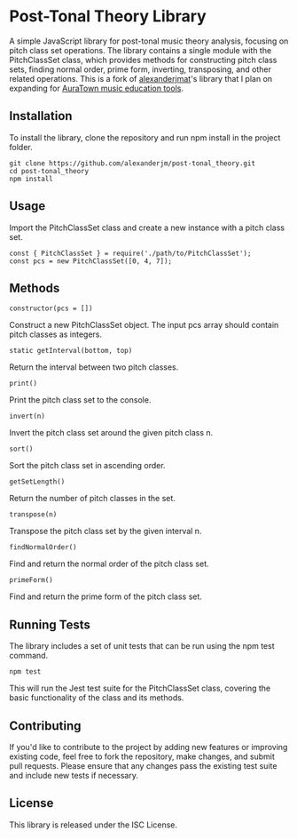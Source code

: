 
# Post-Tonal Theory Library
A simple JavaScript library for post-tonal music theory analysis, focusing on pitch class set operations. The library contains a single module with the PitchClassSet class, which provides methods for constructing pitch class sets, finding normal order, prime form, inverting, transposing, and other related operations. This is a fork of [alexanderjmat](https://github.com/alexanderjmat/post-tonal_theory)'s library that I plan on expanding for [AuraTown music education tools](https://aura.town/).

## Installation
To install the library, clone the repository and run npm install in the project folder.
```
git clone https://github.com/alexanderjm/post-tonal_theory.git
cd post-tonal_theory
npm install
```

## Usage
Import the PitchClassSet class and create a new instance with a pitch class set.

```
const { PitchClassSet } = require('./path/to/PitchClassSet');
const pcs = new PitchClassSet([0, 4, 7]);
```

## Methods
```
constructor(pcs = [])
```
Construct a new PitchClassSet object. The input pcs array should contain pitch classes as integers.

```
static getInterval(bottom, top)
```
Return the interval between two pitch classes.

```
print()
```
Print the pitch class set to the console.

```
invert(n)
```
Invert the pitch class set around the given pitch class n.

```
sort()
```
Sort the pitch class set in ascending order.

```
getSetLength()
```
Return the number of pitch classes in the set.

```
transpose(n)
```
Transpose the pitch class set by the given interval n.

```
findNormalOrder()
```
Find and return the normal order of the pitch class set.

```
primeForm()
```
Find and return the prime form of the pitch class set.

## Running Tests
The library includes a set of unit tests that can be run using the npm test command.

```
npm test
```
This will run the Jest test suite for the PitchClassSet class, covering the basic functionality of the class and its methods.

## Contributing
If you'd like to contribute to the project by adding new features or improving existing code, feel free to fork the repository, make changes, and submit pull requests. Please ensure that any changes pass the existing test suite and include new tests if necessary. 

## License
This library is released under the ISC License.
